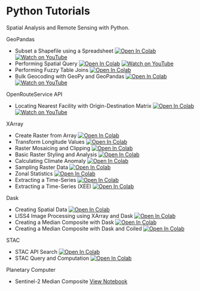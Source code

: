 # Python Tutorials

Spatial Analysis and Remote Sensing with Python.

GeoPandas

* Subset a Shapefile using a Spreadsheet [![Open In Colab](https://colab.research.google.com/assets/colab-badge.svg)](https://colab.research.google.com/github/spatialthoughts/python-tutorials/blob/main/geopandas_select_from_excel.ipynb) [![Watch on YouTube](https://img.shields.io/badge/YouTube-%23FF0000.svg)](https://www.youtube.com/watch?v=p7QzF8kQogo)
* Performing Spatial Query [![Open In Colab](https://colab.research.google.com/assets/colab-badge.svg)](https://colab.research.google.com/github/spatialthoughts/python-tutorials/blob/main/geopandas_spatial_query.ipynb)   [![Watch on YouTube](https://img.shields.io/badge/YouTube-%23FF0000.svg)](https://www.youtube.com/watch?v=V-gyuP7vMSg)
* Performing Fuzzy Table Joins [![Open In Colab](https://colab.research.google.com/assets/colab-badge.svg)](https://colab.research.google.com/github/spatialthoughts/python-tutorials/blob/main/geopandas_fuzzy_table_join.ipynb) 
* Bulk Geocoding with GeoPy and GeoPandas [![Open In Colab](https://colab.research.google.com/assets/colab-badge.svg)](https://colab.research.google.com/github/spatialthoughts/python-tutorials/blob/main/geocoding_with_geopy.ipynb) [![Watch on YouTube](https://img.shields.io/badge/YouTube-%23FF0000.svg)](https://www.youtube.com/watch?v=N6itC6hbOvo)



OpenRouteService API
* Locating Nearest Facility with Origin-Destination Matrix  [![Open In Colab](https://colab.research.google.com/assets/colab-badge.svg)](https://colab.research.google.com/github/spatialthoughts/python-tutorials/blob/main/ors_api_distance_matrix.ipynb)  [![Watch on YouTube](https://img.shields.io/badge/YouTube-%23FF0000.svg)](https://www.youtube.com/watch?v=XNHU9vxGiJw
)
 

XArray

* Create Raster from Array [![Open In Colab](https://colab.research.google.com/assets/colab-badge.svg)](https://colab.research.google.com/github/spatialthoughts/python-tutorials/blob/main/raster_from_array.ipynb)  
* Transform Longitude Values [![Open In Colab](https://colab.research.google.com/assets/colab-badge.svg)](https://colab.research.google.com/github/spatialthoughts/python-tutorials/blob/main/wrap_longitude.ipynb)  
* Raster Mosaicing and Clipping [![Open In Colab](https://colab.research.google.com/assets/colab-badge.svg)](https://colab.research.google.com/github/spatialthoughts/python-tutorials/blob/main/raster_mosaicing_and_clipping.ipynb) 
* Basic Raster Styling and Analysis [![Open In Colab](https://colab.research.google.com/assets/colab-badge.svg)](https://colab.research.google.com/github/spatialthoughts/python-tutorials/blob/main//raster_styling_and_analysis.ipynb)  
* Calculating Climate Anomaly [![Open In Colab](https://colab.research.google.com/assets/colab-badge.svg)](https://colab.research.google.com/github/spatialthoughts/python-tutorials/blob/main/calculating_climate_anomaly.ipynb) 
* Sampling Raster Data [![Open In Colab](https://colab.research.google.com/assets/colab-badge.svg)](https://colab.research.google.com/github/spatialthoughts/python-tutorials/blob/main/sampling_raster_data.ipynb)  
* Zonal Statistics [![Open In Colab](https://colab.research.google.com/assets/colab-badge.svg)](https://colab.research.google.com/github/spatialthoughts/python-tutorials/blob/main/zonal_statistics.ipynb)  
* Extracting a Time-Series [![Open In Colab](https://colab.research.google.com/assets/colab-badge.svg)](https://colab.research.google.com/github/spatialthoughts/python-tutorials/blob/main/extracting_time_series.ipynb)  
* Extracting a Time-Series (XEE) [![Open In Colab](https://colab.research.google.com/assets/colab-badge.svg)](https://colab.research.google.com/github/spatialthoughts/python-tutorials/blob/main/extracting_time_series_xee.ipynb)  

Dask

* Creating Spatial Data [![Open In Colab](https://colab.research.google.com/assets/colab-badge.svg)](https://colab.research.google.com/github/spatialthoughts/python-tutorials/blob/main/dask_creating_spatial_data.ipynb)  
* LISS4 Image Processing using XArray and Dask  [![Open In Colab](https://colab.research.google.com/assets/colab-badge.svg)](https://colab.research.google.com/github/spatialthoughts/python-tutorials/blob/main/xarray_liss4_processing.ipynb)
* Creating a Median Composite with Dask  [![Open In Colab](https://colab.research.google.com/assets/colab-badge.svg)](https://colab.research.google.com/github/spatialthoughts/python-tutorials/blob/main/median_composite_dask.ipynb)
* Creating a Median Composite with Dask and Coiled  [![Open In Colab](https://colab.research.google.com/assets/colab-badge.svg)](https://colab.research.google.com/github/spatialthoughts/python-tutorials/blob/main/median_composite_dask_coiled.ipynb)

  
STAC

* STAC API Search [![Open In Colab](https://colab.research.google.com/assets/colab-badge.svg)](https://colab.research.google.com/github/spatialthoughts/python-tutorials/blob/main/stac_api_search.ipynb)  
* STAC Query and Computation  [![Open In Colab](https://colab.research.google.com/assets/colab-badge.svg)](https://colab.research.google.com/github/spatialthoughts/python-tutorials/blob/main/stac_query_and_computation.ipynb)

Planetary Computer
* Sentinel-2 Median Composite [View Notebook](https://github.com/spatialthoughts/python-tutorials/blob/main/pc_sentinel2_composite.ipynb)

